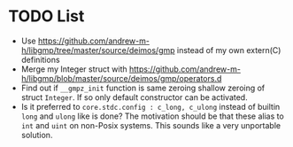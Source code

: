 # TODO List

- Use https://github.com/andrew-m-h/libgmp/tree/master/source/deimos/gmp instead of my own extern(C) definitions
- Merge my Integer struct with https://github.com/andrew-m-h/libgmp/blob/master/source/deimos/gmp/operators.d
- Find out if `__gmpz_init` function is same zeroing shallow zeroing of struct
`Integer`. If so only default constructor can be activated.
- Is it preferred to `core.stdc.config : c_long, c_ulong` instead of builtin
  `long` and `ulong` like is done? The motivation should be that these alias to
  `int` and `uint` on non-Posix systems. This sounds like a very unportable
  solution.
